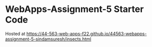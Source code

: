 # WebApps-Assignment-5 Starter Code
Hosted at https://44-563-web-apps-f22.github.io/44563-webapps-assignment-5-sindamsuresh/insects.html